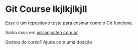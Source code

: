 # Git Course lkjlkjlkjll

Esse é um repositorio teste para ensinar como o Git funciona.

Saiba mais em [willianjusten.com.br](http://willian.justen.com.br)

Gostou do curso? Ajude com uma doação
